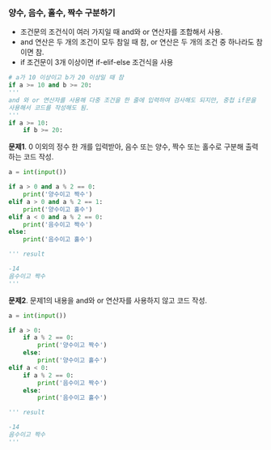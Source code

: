 ### 양수, 음수, 홀수, 짝수 구분하기
- 조건문의 조건식이 여러 가지일 때 and와 or 연산자를 조합해서 사용.
- and 연산은 두 개의 조건이 모두 참일 때 참, or 연산은 두 개의 조건 중 하나라도 참이면 참.
- if 조건문이 3개 이상이면 if\-elif\-else 조건식을 사용
```py
# a가 10 이상이고 b가 20 이상일 때 참
if a >= 10 and b >= 20:
'''
and 와 or 연산자를 사용해 다중 조건을 한 줄에 입력하여 검사해도 되지만, 중첩 if문을
사용해서 코드를 작성해도 됨.
'''
if a >= 10:
    if b >= 20:
```
**문제1**. 0 이외의 정수 한 개를 입력받아, 음수 또는 양수, 짝수 또는 홀수로 구분해 출력하는 코드 작성.
```py
a = int(input())

if a > 0 and a % 2 == 0:
    print('양수이고 짝수')
elif a > 0 and a % 2 == 1:
    print('양수이고 홀수')
elif a < 0 and a % 2 == 0:
    print('음수이고 짝수')
else:
    print('음수이고 홀수') 

''' result

-14
음수이고 짝수
'''
```
**문제2**. 문제1의 내용을 and와 or 연산자를 사용하지 않고 코드 작성.
```py
a = int(input())

if a > 0:
    if a % 2 == 0:
        print('양수이고 짝수')
    else:
        print('양수이고 홀수')
elif a < 0:
    if a % 2 == 0:
        print('음수이고 짝수')
    else:
        print('음수이고 홀수')

''' result

-14
음수이고 짝수
'''
```